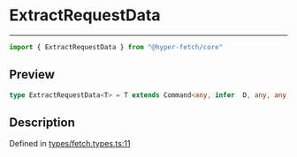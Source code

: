 

# ExtractRequestData

<div class="api-docs__separator" data-reactroot="">

---

</div><div class="api-docs__import" data-reactroot="">

```ts
import { ExtractRequestData } from "@hyper-fetch/core"
```

</div><div class="api-docs__section">

## Preview

</div><div class="api-docs__preview type single">

```ts
type ExtractRequestData<T> = T extends Command<any, infer  D, any, any, any, any, any, any, any, any> ? D : never;
```

</div><div class="api-docs__section">

## Description

</div><div class="api-docs__description"><span class="api-docs__do-not-parse">



</span></div><p class="api-docs__definition">

Defined in [types/fetch.types.ts:11](https://github.com/BetterTyped/hyper-fetch/blob/479dcad6/packages/core/src/types/fetch.types.ts#L11)

</p>